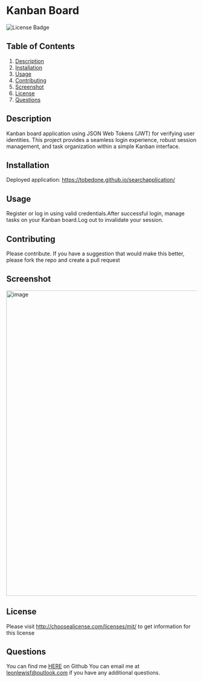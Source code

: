 # Kanban Board
![License Badge](https://shields.io/badge/license-MIT_License-blue)
## Table of Contents
1. [Description](#description)
2. [Installation](#installation)
3. [Usage](#usage)
4. [Contributing](#contributing)
5. [Screenshot](#Screenshot)
6. [License](#license)
7. [Questions](#questions)

## Description
Kanban board application using JSON Web Tokens (JWT) for verifying user identities. This project provides a seamless login experience, robust session management, and task organization within a simple Kanban interface.
## Installation
Deployed application: https://tobedone.github.io/searchapplication/
## Usage
Register or log in using valid credentials.After successful login, manage tasks on your Kanban board.Log out to invalidate your session.
## Contributing
Please contribute. If you have a suggestion that would make this better, please fork the repo and create a pull request
## Screenshot
<img width="806" alt="image" src="https://github.com/user-attachments/assets/595040ec-20f8-40c4-99a6-a377881087ca" />

## License
Please visit http://choosealicense.com/licenses/mit/ to get information for this license
## Questions
You can find me [HERE](https://github.com/leonlewisf) on Github
You can email me at leonlewisf@outlook.com if you have any additional questions.
